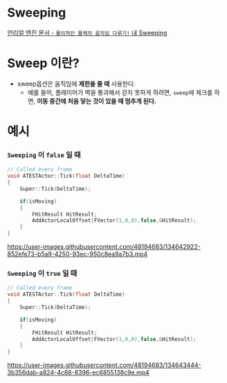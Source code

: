 Sweeping
===

[언리얼 엔진 문서 - `물리적인 물체의 움직임 다루기!` 내 Sweeping](https://www.unrealengine.com/ko/blog/moving-physical-objects#:~:text=%EC%8A%A4%EC%9C%95(Sweep),%EA%B0%96%EA%B3%A0%20%EA%B3%84%EC%8B%A4%20%EA%B2%83%EC%9E%85%EB%8B%88%EB%8B%A4.)

# Sweep 이란?
- sweep옵션은 움직임에 **제한을 줄 때** 사용한다.
  - 예를 들어, 플레이어가 벽을 통과해서 걷지 못하게 하려면, `sweep`에 체크를 하면, **이동 중간에 처음 닿는 것이 있을 때 멈추게 된다.**

# 예시
### `Sweeping` 이 `false` 일 때

```C++
// Called every frame
void ATESTActor::Tick(float DeltaTime)
{
	Super::Tick(DeltaTime);

	if(isMoving)
	{
		FHitResult HitResult;
		AddActorLocalOffset(FVector(1,0,0),false,&HitResult);
	}
}
```

https://user-images.githubusercontent.com/48194683/134642922-852efe73-b5a9-4250-93ec-950c8ea9a7b3.mp4  



### `Sweeping` 이 `true` 일 때

```C++
// Called every frame
void ATESTActor::Tick(float DeltaTime)
{
	Super::Tick(DeltaTime);

	if(isMoving)
	{
		FHitResult HitResult;
		AddActorLocalOffset(FVector(1,0,0),false,&HitResult);
	}
}
```

https://user-images.githubusercontent.com/48194683/134643444-3b356dab-a824-4c88-8396-ec6855138c9e.mp4  

